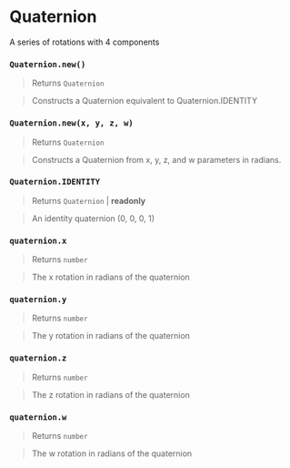 # Quaternion

A series of rotations with 4 components

### `Quaternion.new()`
  > Returns `Quaternion`

  > Constructs a Quaternion equivalent to Quaternion.IDENTITY
  
### `Quaternion.new(x, y, z, w)`
  > Returns `Quaternion`

  > Constructs a Quaternion from x, y, z, and w parameters in 
  radians. 

### `Quaternion.IDENTITY`
  > Returns `Quaternion` | **readonly**
  
  > An identity quaternion (0, 0, 0, 1)
  
### `quaternion.x`
  > Returns `number`

  > The x rotation in radians of the quaternion

### `quaternion.y`
  > Returns `number`

  > The y rotation in radians of the quaternion

### `quaternion.z`
  > Returns `number`

  > The z rotation in radians of the quaternion
  
### `quaternion.w`
  > Returns `number`

  > The w rotation in radians of the quaternion
